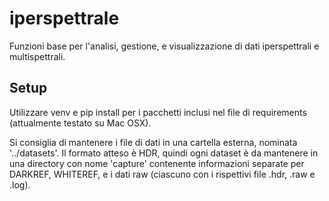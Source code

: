 # iperspettrale
Funzioni base per l'analisi, gestione, e visualizzazione di dati iperspettrali e multispettrali.

## Setup
Utilizzare venv e pip install per i pacchetti inclusi nel file di requirements (attualmente testato su Mac OSX).

Si consiglia di mantenere i file di dati in una cartella esterna, nominata '../datasets'. Il formato atteso 
è HDR, quindi ogni dataset è da mantenere in una directory con nome 'capture' contenente informazioni separate
per DARKREF, WHITEREF, e i dati raw (ciascuno con i rispettivi file .hdr, .raw e .log). 
